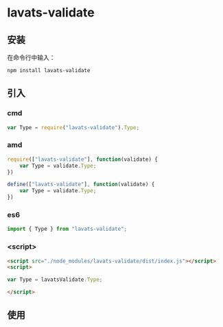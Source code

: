 # lavats-validate


## 安装
在命令行中输入：
```
npm install lavats-validate
```

## 引入

### cmd
```javascript
var Type = require("lavats-validate").Type;
```

### amd
```javascript
require(["lavats-validate"], function(validate) {
    var Type = validate.Type;
})
```
```javascript
define(["lavats-validate"], function(validate) {
    var Type = validate.Type;
})
```

### es6
```javascript
import { Type } from "lavats-validate";
```

### \<script>
```html
<script src="./node_modules/lavats-validate/dist/index.js"></script>
<script>

var Type = lavatsValidate.Type;

</script>
```

## 使用
```js

```